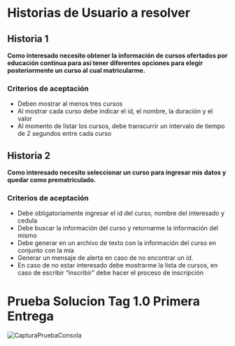 # Historias de Usuario a resolver #
## Historia 1 ##
<b>Como interesado necesito obtener la información de cursos ofertados por educación continua
para así tener diferentes opciones para elegir posteriormente un curso al cual matricularme.</b>
### Criterios de aceptación ###
- Deben mostrar al menos tres cursos
- Al mostrar cada curso debe indicar el id, el nombre, la duración y el valor
- Al momento de listar los cursos, debe transcurrir un intervalo de tiempo de 2 segundos
entre cada curso
## Historia 2 ##
<b>Como interesado necesito seleccionar un curso para ingresar mis datos y quedar como prematriculado.</b>
### Criterios de aceptación ###
- Debe obligatoriamente ingresar el id del curso, nombre del interesado y cedula
- Debe buscar la información del curso y retornarme la información del mismo
- Debe generar en un archivo de texto con la información del curso en conjunto con la mía
- Generar un mensaje de alerta en caso de no encontrar un id.
- En caso de no estar interesado debe mostrarme la lista de cursos, en caso de escribir “inscribir” debe hacer el proceso de inscripción

# Prueba Solucion Tag 1.0 Primera Entrega #

![CapturaPruebaConsola](https://github.com/Rajove668/Curso-Node.js/tree/master/Primera%20Entrega/Prueba1.png)